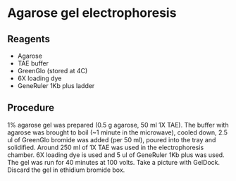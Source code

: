 # Agarose gel electrophoresis

## Reagents

* Agarose
* TAE buffer
* GreenGlo (stored at 4C)
* 6X loading dye
* GeneRuler 1Kb plus ladder

## Procedure

1% agarose gel was prepared (0.5 g agarose, 50 ml 1X TAE). The buffer with agarose was brought to boil (~1 minute in the microwave), cooled down, 2.5 ul of GreenGlo bromide was added (per 50 ml), poured into the tray and solidified. Around 250 ml of 1X TAE was used in the electrophoresis chamber. 6X loading dye is used and 5 ul of GeneRuler 1Kb plus was used. The gel was run for 40 minutes at 100 volts. Take a picture with GelDock. Discard the gel in ethidium bromide box.